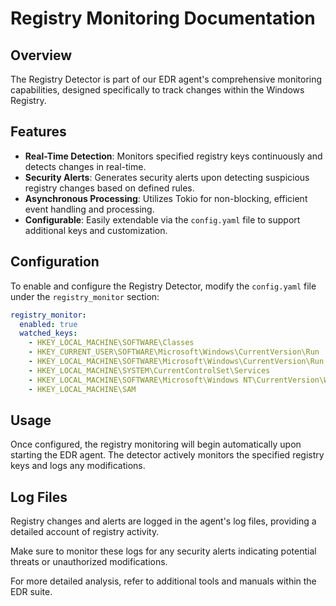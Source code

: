 # Registry Monitoring Documentation

## Overview

The Registry Detector is part of our EDR agent's comprehensive monitoring capabilities, designed specifically to track changes within the Windows Registry.

## Features

- **Real-Time Detection**: Monitors specified registry keys continuously and detects changes in real-time.
- **Security Alerts**: Generates security alerts upon detecting suspicious registry changes based on defined rules.
- **Asynchronous Processing**: Utilizes Tokio for non-blocking, efficient event handling and processing.
- **Configurable**: Easily extendable via the `config.yaml` file to support additional keys and customization.

## Configuration

To enable and configure the Registry Detector, modify the `config.yaml` file under the `registry_monitor` section:

```yaml
registry_monitor:
  enabled: true
  watched_keys:
    - HKEY_LOCAL_MACHINE\SOFTWARE\Classes
    - HKEY_CURRENT_USER\SOFTWARE\Microsoft\Windows\CurrentVersion\Run
    - HKEY_LOCAL_MACHINE\SOFTWARE\Microsoft\Windows\CurrentVersion\Run
    - HKEY_LOCAL_MACHINE\SYSTEM\CurrentControlSet\Services
    - HKEY_LOCAL_MACHINE\SOFTWARE\Microsoft\Windows NT\CurrentVersion\Windows
    - HKEY_LOCAL_MACHINE\SAM
```

## Usage

Once configured, the registry monitoring will begin automatically upon starting the EDR agent. The detector actively monitors the specified registry keys and logs any modifications.

## Log Files

Registry changes and alerts are logged in the agent's log files, providing a detailed account of registry activity.

Make sure to monitor these logs for any security alerts indicating potential threats or unauthorized modifications.

For more detailed analysis, refer to additional tools and manuals within the EDR suite.
